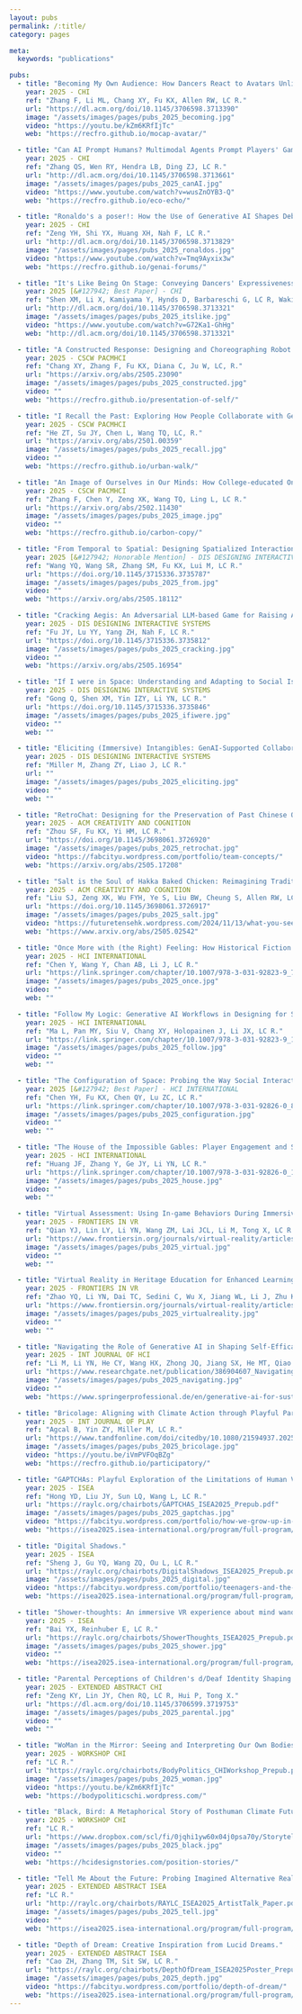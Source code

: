 ```yaml
---
layout: pubs
permalink: /:title/
category: pages

meta:
  keywords: "publications"

pubs:
  - title: "Becoming My Own Audience: How Dancers React to Avatars Unlike Themselves in Motion Capture-Supported Live Improvisational Performance."
    year: 2025 - CHI
    ref: "Zhang F, Li ML, Chang XY, Fu KX, Allen RW, LC R."
    url: "https://dl.acm.org/doi/10.1145/3706598.3713390"
    image: "/assets/images/pages/pubs_2025_becoming.jpg"
    video: "https://youtu.be/kZm6KRfIjTc"
    web: "https://recfro.github.io/mocap-avatar/"

  - title: "Can AI Prompt Humans? Multimodal Agents Prompt Players' Game Actions and Show Consequences to Raise Sustainable Awareness."
    year: 2025 - CHI
    ref: "Zhang QS, Wen RY, Hendra LB, Ding ZJ, LC R."
    url: "http://dl.acm.org/doi/10.1145/3706598.3713661"
    image: "/assets/images/pages/pubs_2025_canAI.jpg"
    video: "https://www.youtube.com/watch?v=wusZnOYB3-Q"
    web: "https://recfro.github.io/eco-echo/"

  - title: "Ronaldo's a poser!: How the Use of Generative AI Shapes Debates in Online Forums."
    year: 2025 - CHI
    ref: "Zeng YH, Shi YX, Huang XH, Nah F, LC R."
    url: "http://dl.acm.org/doi/10.1145/3706598.3713829"
    image: "/assets/images/pages/pubs_2025_ronaldos.jpg"
    video: "https://www.youtube.com/watch?v=Tmq9Ayxix3w"
    web: "https://recfro.github.io/genai-forums/"

  - title: "It's Like Being On Stage: Conveying Dancers' Expressiveness Through A Haptic-Installed Contemporary Dance Performance."
    year: 2025 [&#127942; Best Paper] - CHI
    ref: "Shen XM, Li X, Kamiyama Y, Hynds D, Barbareschi G, LC R, Wakisaka S, Horie A, Minamizawa K."
    url: "http://dl.acm.org/doi/10.1145/3706598.3713321"
    image: "/assets/images/pages/pubs_2025_itslike.jpg"
    video: "https://www.youtube.com/watch?v=G72Ka1-GhHg"
    web: "http://dl.acm.org/doi/10.1145/3706598.3713321"

  - title: "A Constructed Response: Designing and Choreographing Robot Arm Movements in Collaborative Dance Improvisation."
    year: 2025 - CSCW PACMHCI
    ref: "Chang XY, Zhang F, Fu KX, Diana C, Ju W, LC, R."
    url: "https://arxiv.org/abs/2505.23090"
    image: "/assets/images/pages/pubs_2025_constructed.jpg"
    video: ""
    web: "https://recfro.github.io/presentation-of-self/"

  - title: "I Recall the Past: Exploring How People Collaborate with Generative AI to Create Cultural Heritage Narratives."
    year: 2025 - CSCW PACMHCI
    ref: "He ZT, Su JY, Chen L, Wang TQ, LC, R."
    url: "https://arxiv.org/abs/2501.00359"
    image: "/assets/images/pages/pubs_2025_recall.jpg"
    video: ""
    web: "https://recfro.github.io/urban-walk/"

  - title: "An Image of Ourselves in Our Minds: How College-educated Online Dating Users Construct Profiles for Effective Self Presentation."
    year: 2025 - CSCW PACMHCI
    ref: "Zhang F, Chen Y, Zeng XK, Wang TQ, Ling L, LC R."
    url: "https://arxiv.org/abs/2502.11430"
    image: "/assets/images/pages/pubs_2025_image.jpg"
    video: ""
    web: "https://recfro.github.io/carbon-copy/"

  - title: "From Temporal to Spatial: Designing Spatialized Interactions with Segmented-audios in Immersive Environments for Active Engagement with Performance Arts Intangible Cultural Heritage."
    year: 2025 [&#127942; Honorable Mention] - DIS DESIGNING INTERACTIVE SYSTEMS
    ref: "Wang YQ, Wang SR, Zhang SM, Fu KX, Lui M, LC R."
    url: "https://doi.org/10.1145/3715336.3735787"
    image: "/assets/images/pages/pubs_2025_from.jpg"
    video: ""
    web: "https://arxiv.org/abs/2505.18112"

  - title: "Cracking Aegis: An Adversarial LLM-based Game for Raising Awareness of Vulnerabilities in Privacy Protection."
    year: 2025 - DIS DESIGNING INTERACTIVE SYSTEMS
    ref: "Fu JY, Lu YY, Yang ZH, Nah F, LC R."
    url: "https://doi.org/10.1145/3715336.3735812"
    image: "/assets/images/pages/pubs_2025_cracking.jpg"
    video: ""
    web: "https://arxiv.org/abs/2505.16954"

  - title: "If I were in Space: Understanding and Adapting to Social Isolation through Designing Collaborative Narratives."
    year: 2025 - DIS DESIGNING INTERACTIVE SYSTEMS
    ref: "Gong Q, Shen XM, Yin IZY, Li YN, LC R."
    url: "https://doi.org/10.1145/3715336.3735846"
    image: "/assets/images/pages/pubs_2025_ifiwere.jpg"
    video: ""
    web: ""

  - title: "Eliciting (Immersive) Intangibles: GenAI-Supported Collaborative Visual Narration in a Physically Immersive Space."
    year: 2025 - DIS DESIGNING INTERACTIVE SYSTEMS
    ref: "Miller M, Zhang ZY, Liao J, LC R."
    url: ""
    image: "/assets/images/pages/pubs_2025_eliciting.jpg"
    video: ""
    web: ""

  - title: "RetroChat: Designing for the Preservation of Past Chinese Online Social Experiences."
    year: 2025 - ACM CREATIVITY AND COGNITION
    ref: "Zhou SF, Fu KX, Yi HM, LC R."
    url: "https://doi.org/10.1145/3698061.3726920"
    image: "/assets/images/pages/pubs_2025_retrochat.jpg"
    video: "https://fabcityu.wordpress.com/portfolio/team-concepts/"
    web: "https://arxiv.org/abs/2505.17208"

  - title: "Salt is the Soul of Hakka Baked Chicken: Reimagining Traditional Chinese Culinary ICH for Modern Contexts without Losing Tradition."
    year: 2025 - ACM CREATIVITY AND COGNITION
    ref: "Liu SJ, Zeng XK, Wu FYH, Ye S, Liu BW, Cheung S, Allen RW, LC R."
    url: "https://doi.org/10.1145/3698061.3726917"
    image: "/assets/images/pages/pubs_2025_salt.jpg"
    video: "https://futuretensehk.wordpress.com/2024/11/13/what-you-see/"
    web: "https://www.arxiv.org/abs/2505.02542"

  - title: "Once More with (the Right) Feeling: How Historical Fiction Writing Processes of Character Design, Plot Outline, and Context Checking Are Affected by Co-Writing with ChatGPT."
    year: 2025 - HCI INTERNATIONAL
    ref: "Chen Y, Wang Y, Chan AB, Li J, LC R."
    url: "https://link.springer.com/chapter/10.1007/978-3-031-92823-9_7"
    image: "/assets/images/pages/pubs_2025_once.jpg"
    video: ""
    web: ""

  - title: "Follow My Logic: Generative AI Workflows in Designing for Serious Table-Top Games."
    year: 2025 - HCI INTERNATIONAL
    ref: "Ma L, Pan MY, Siu V, Chang XY, Holopainen J, Li JX, LC R."
    url: "https://link.springer.com/chapter/10.1007/978-3-031-92823-9_11"
    image: "/assets/images/pages/pubs_2025_follow.jpg"
    video: ""
    web: ""

  - title: "The Configuration of Space: Probing the Way Social Interaction and Perception are Affected by Task-Specific Spatial Representations in Online Video Communication."
    year: 2025 [&#127942; Best Paper] - HCI INTERNATIONAL
    ref: "Chen YH, Fu KX, Chen QY, Lu ZC, LC R."
    url: "https://link.springer.com/chapter/10.1007/978-3-031-92826-0_8"
    image: "/assets/images/pages/pubs_2025_configuration.jpg"
    video: ""
    web: ""

  - title: "The House of the Impossible Gables: Player Engagement and Spatial Perception of Physically Impossible Spaces in Social VR."
    year: 2025 - HCI INTERNATIONAL
    ref: "Huang JF, Zhang Y, Ge JY, Li YN, LC R."
    url: "https://link.springer.com/chapter/10.1007/978-3-031-92826-0_10"
    image: "/assets/images/pages/pubs_2025_house.jpg"
    video: ""
    web: ""

  - title: "Virtual Assessment: Using In-game Behaviors During Immersive Role-Play for Contextually Relevant Assessment of Fear of Intimacy."
    year: 2025 - FRONTIERS IN VR
    ref: "Qian YJ, Lin LY, Li YN, Wang ZM, Lai JCL, Li M, Tong X, LC R."
    url: "https://www.frontiersin.org/journals/virtual-reality/articles/10.3389/frvir.2025.1557903/full"
    image: "/assets/images/pages/pubs_2025_virtual.jpg"
    video: ""
    web: ""

  - title: "Virtual Reality in Heritage Education for Enhanced Learning Experience: A Mini Review and Design Considerations."
    year: 2025 - FRONTIERS IN VR
    ref: "Zhao YQ, Li YN, Dai TC, Sedini C, Wu X, Jiang WL, Li J, Zhu KY, Zhai BQ, Li M, LC R."
    url: "https://www.frontiersin.org/journals/virtual-reality/articles/10.3389/frvir.2025.1560594/full"
    image: "/assets/images/pages/pubs_2025_virtualreality.jpg"
    video: ""
    web: ""

  - title: "Navigating the Role of Generative AI in Shaping Self-Efficacy and Design Thinking Process of Novice Designers: A Case Study in Sustainable Design Education."
    year: 2025 - INT JOURNAL OF HCI
    ref: "Li M, Li YN, He CY, Wang HX, Zhong JQ, Jiang SX, He MT, Qiao ZN, Chen JW, Yin Y, LC R, Han J, Yang ZY, Shidujaman M."
    url: "https://www.researchgate.net/publication/386904607_Navigating_the_Role_of_Generative_AI_in_Shaping_Self-Efficacy_and_Design_Thinking_Process_of_Novice_Designers_A_Case_Study_in_Sustainable_Design_Education"
    image: "/assets/images/pages/pubs_2025_navigating.jpg"
    video: ""
    web: "https://www.springerprofessional.de/en/generative-ai-for-sustainable-design-a-case-study-in-design-educ/27162944"

  - title: "Bricolage: Aligning with Climate Action through Playful Participatory Design in Speculative Scenarios."
    year: 2025 - INT JOURNAL OF PLAY
    ref: "Agcal B, Yin ZY, Miller M, LC R."
    url: "https://www.tandfonline.com/doi/citedby/10.1080/21594937.2025.2464324"
    image: "/assets/images/pages/pubs_2025_bricolage.jpg"
    video: "https://youtu.be/iVmPVFOqBZg"
    web: "https://recfro.github.io/participatory/"

  - title: "GAPTCHAs: Playful Exploration of the Limitations of Human Verification CAPTCHAs."
    year: 2025 - ISEA
    ref: "Hong YD, Liu JY, Sun LQ, Wang L, LC R."
    url: "https://raylc.org/chairbots/GAPTCHAS_ISEA2025_Prepub.pdf"
    image: "/assets/images/pages/pubs_2025_gaptchas.jpg"
    video: "https://fabcityu.wordpress.com/portfolio/how-we-grow-up-in-digital-world/"
    web: "https://isea2025.isea-international.org/program/full-program/"

  - title: "Digital Shadows."
    year: 2025 - ISEA
    ref: "Sheng J, Gu YQ, Wang ZQ, Ou L, LC R."
    url: "https://raylc.org/chairbots/DigitalShadows_ISEA2025_Prepub.pdf"
    image: "/assets/images/pages/pubs_2025_digital.jpg"
    video: "https://fabcityu.wordpress.com/portfolio/teenagers-and-the-era-of-information-overload/"
    web: "https://isea2025.isea-international.org/program/full-program/"

  - title: "Shower-thoughts: An immersive VR experience about mind wandering during bathing."
    year: 2025 - ISEA
    ref: "Bai YX, Reinhuber E, LC R."
    url: "https://raylc.org/chairbots/ShowerThoughts_ISEA2025_Prepub.pdf"
    image: "/assets/images/pages/pubs_2025_shower.jpg"
    video: ""
    web: "https://isea2025.isea-international.org/program/full-program/"

  - title: "Parental Perceptions of Children's d/Deaf Identity Shaping Technology Use: A Qualitative Study on Communication Technologies in Mixed-hearing Families."
    year: 2025 - EXTENDED ABSTRACT CHI
    ref: "Zeng KY, Lin JY, Chen RQ, LC R, Hui P, Tong X."
    url: "https://dl.acm.org/doi/10.1145/3706599.3719753"
    image: "/assets/images/pages/pubs_2025_parental.jpg"
    video: ""
    web: ""

  - title: "WoMan in the Mirror: Seeing and Interpreting Our Own Bodies During Movement and Performance."
    year: 2025 - WORKSHOP CHI
    ref: "LC R."
    url: "https://raylc.org/chairbots/BodyPolitics_CHIWorkshop_Prepub.pdf"
    image: "/assets/images/pages/pubs_2025_woman.jpg"
    video: "https://youtu.be/kZm6KRfIjTc"
    web: "https://bodypoliticschi.wordpress.com/"

  - title: "Black, Bird: A Metaphorical Story of Posthuman Climate Futures Considered in HCI Terms."
    year: 2025 - WORKSHOP CHI
    ref: "LC R."
    url: "https://www.dropbox.com/scl/fi/0jqhi1yw60x04j0psa70y/Storytelling_CHIWorkshop_02Submit_RAYLC.pdf?rlkey=d5s0ajnlj6bdtlbbbp7ebvwza&e=1&dl=0"
    image: "/assets/images/pages/pubs_2025_black.jpg"
    video: ""
    web: "https://hcidesignstories.com/position-stories/"

  - title: "Tell Me About the Future: Probing Imagined Alternative Realities Using Generative AI and Speculative Design."
    year: 2025 - EXTENDED ABSTRACT ISEA
    ref: "LC R."
    url: "http://raylc.org/chairbots/RAYLC_ISEA2025_ArtistTalk_Paper.pdf"
    image: "/assets/images/pages/pubs_2025_tell.jpg"
    video: ""
    web: "https://isea2025.isea-international.org/program/full-program/"

  - title: "Depth of Dream: Creative Inspiration from Lucid Dreams."
    year: 2025 - EXTENDED ABSTRACT ISEA
    ref: "Cao ZH, Zhang TM, Sit SW, LC R."
    url: "https://raylc.org/chairbots/DepthOfDream_ISEA2025Poster_Prepub.pdf"
    image: "/assets/images/pages/pubs_2025_depth.jpg"
    video: "https://fabcityu.wordpress.com/portfolio/depth-of-dream/"
    web: "https://isea2025.isea-international.org/program/full-program/"
---
```

<p></p>